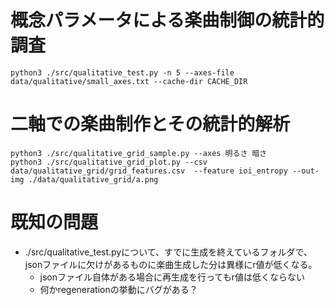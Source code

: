 # 概念パラメータによる楽曲制御の統計的調査
```
python3 ./src/qualitative_test.py -n 5 --axes-file data/qualitative/small_axes.txt --cache-dir CACHE_DIR
```

# 二軸での楽曲制作とその統計的解析
```
python3 ./src/qualitative_grid_sample.py --axes 明るさ 暗さ
python3 ./src/qualitative_grid_plot.py --csv data/qualitative_grid/grid_features.csv  --feature ioi_entropy --out-img ./data/qualitative_grid/a.png
```
# 既知の問題
- ./src/qualitative_test.pyについて、すでに生成を終えているフォルダで、jsonファイルに欠けがあるものに楽曲生成した分は異様にr値が低くなる。
    - jsonファイル自体がある場合に再生成を行ってもr値は低くならない
    - 何かregenerationの挙動にバグがある？